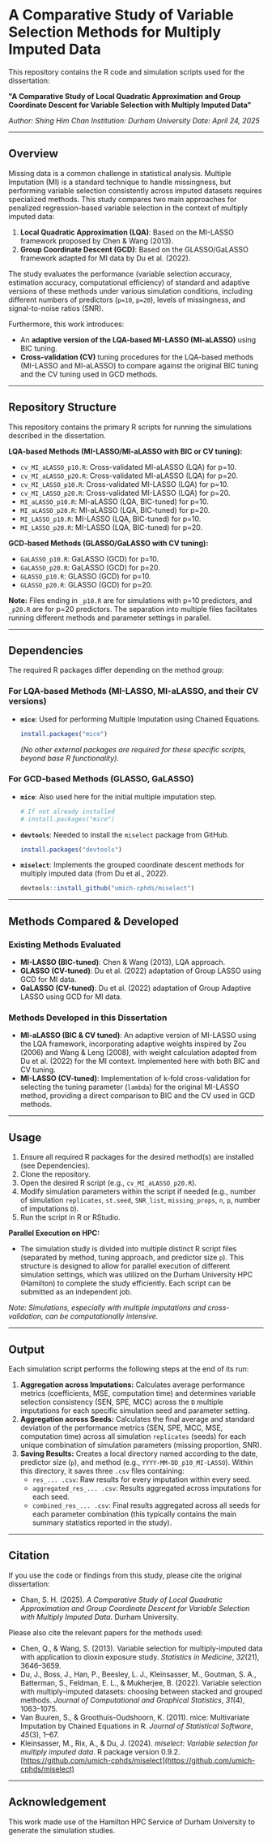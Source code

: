 # A Comparative Study of Variable Selection Methods for Multiply Imputed Data

This repository contains the R code and simulation scripts used for the dissertation:

**"A Comparative Study of Local Quadratic Approximation and Group Coordinate Descent for Variable Selection with Multiply Imputed Data"**

*Author: Shing Him Chan*
*Institution: Durham University*
*Date: April 24, 2025*

---

## Overview

Missing data is a common challenge in statistical analysis. Multiple Imputation (MI) is a standard technique to handle missingness, but performing variable selection consistently across imputed datasets requires specialized methods. This study compares two main approaches for penalized regression-based variable selection in the context of multiply imputed data:

1.  **Local Quadratic Approximation (LQA)**: Based on the MI-LASSO framework proposed by Chen & Wang (2013).
2.  **Group Coordinate Descent (GCD)**: Based on the GLASSO/GaLASSO framework adapted for MI data by Du et al. (2022).

The study evaluates the performance (variable selection accuracy, estimation accuracy, computational efficiency) of standard and adaptive versions of these methods under various simulation conditions, including different numbers of predictors (`p=10`, `p=20`), levels of missingness, and signal-to-noise ratios (SNR).

Furthermore, this work introduces:
*   An **adaptive version of the LQA-based MI-LASSO (MI-aLASSO)** using BIC tuning.
*   **Cross-validation (CV)** tuning procedures for the LQA-based methods (MI-LASSO and MI-aLASSO) to compare against the original BIC tuning and the CV tuning used in GCD methods.

---

## Repository Structure

This repository contains the primary R scripts for running the simulations described in the dissertation.

**LQA-based Methods (MI-LASSO/MI-aLASSO with BIC or CV tuning):**

*   `cv_MI_aLASSO_p10.R`: Cross-validated MI-aLASSO (LQA) for p=10.
*   `cv_MI_aLASSO_p20.R`: Cross-validated MI-aLASSO (LQA) for p=20.
*   `cv_MI_LASSO_p10.R`: Cross-validated MI-LASSO (LQA) for p=10.
*   `cv_MI_LASSO_p20.R`: Cross-validated MI-LASSO (LQA) for p=20.
*   `MI_aLASSO_p10.R`: MI-aLASSO (LQA, BIC-tuned) for p=10.
*   `MI_aLASSO_p20.R`: MI-aLASSO (LQA, BIC-tuned) for p=20.
*   `MI_LASSO_p10.R`: MI-LASSO (LQA, BIC-tuned) for p=10.
*   `MI_LASSO_p20.R`: MI-LASSO (LQA, BIC-tuned) for p=20.

**GCD-based Methods (GLASSO/GaLASSO with CV tuning):**

*   `GaLASSO_p10.R`: GaLASSO (GCD) for p=10.
*   `GaLASSO_p20.R`: GaLASSO (GCD) for p=20.
*   `GLASSO_p10.R`: GLASSO (GCD) for p=10.
*   `GLASSO_p20.R`: GLASSO (GCD) for p=20.

**Note:** Files ending in `_p10.R` are for simulations with p=10 predictors, and `_p20.R` are for p=20 predictors. The separation into multiple files facilitates running different methods and parameter settings in parallel.

---

## Dependencies

The required R packages differ depending on the method group:

### For LQA-based Methods (MI-LASSO, MI-aLASSO, and their CV versions)

*   **`mice`**: Used for performing Multiple Imputation using Chained Equations.
    ```R
    install.packages("mice")
    ```
    *(No other external packages are required for these specific scripts, beyond base R functionality).*

### For GCD-based Methods (GLASSO, GaLASSO)

*   **`mice`**: Also used here for the initial multiple imputation step.
    ```R
    # If not already installed
    # install.packages("mice")
    ```
*   **`devtools`**: Needed to install the `miselect` package from GitHub.
    ```R
    install.packages("devtools")
    ```
*   **`miselect`**: Implements the grouped coordinate descent methods for multiply imputed data (from Du et al., 2022).
    ```R
    devtools::install_github("umich-cphds/miselect")
    ```

---

## Methods Compared & Developed

### Existing Methods Evaluated

*   **MI-LASSO (BIC-tuned)**: Chen & Wang (2013), LQA approach.
*   **GLASSO (CV-tuned)**: Du et al. (2022) adaptation of Group LASSO using GCD for MI data.
*   **GaLASSO (CV-tuned)**: Du et al. (2022) adaptation of Group Adaptive LASSO using GCD for MI data.

### Methods Developed in this Dissertation

*   **MI-aLASSO (BIC & CV tuned)**: An adaptive version of MI-LASSO using the LQA framework, incorporating adaptive weights inspired by Zou (2006) and Wang & Leng (2008), with weight calculation adapted from Du et al. (2022) for the MI context. Implemented here with both BIC and CV tuning.
*   **MI-LASSO (CV-tuned)**: Implementation of k-fold cross-validation for selecting the tuning parameter (`lambda`) for the original MI-LASSO method, providing a direct comparison to BIC and the CV used in GCD methods.

---

## Usage

1.  Ensure all required R packages for the desired method(s) are installed (see Dependencies).
2.  Clone the repository.
3.  Open the desired R script (e.g., `cv_MI_aLASSO_p20.R`).
4.  Modify simulation parameters within the script if needed (e.g., number of simulation `replicates`, `st.seed`, `SNR_list`, `missing_props`, `n`, `p`, number of imputations `D`).
5.  Run the script in R or RStudio.

**Parallel Execution on HPC:**
*   The simulation study is divided into multiple distinct R script files (separated by method, tuning approach, and predictor size `p`). This structure is designed to allow for parallel execution of different simulation settings, which was utilized on the Durham University HPC (Hamilton) to complete the study efficiently. Each script can be submitted as an independent job.

*Note: Simulations, especially with multiple imputations and cross-validation, can be computationally intensive.*

---

## Output

Each simulation script performs the following steps at the end of its run:

1.  **Aggregation across Imputations:** Calculates average performance metrics (coefficients, MSE, computation time) and determines variable selection consistency (SEN, SPE, MCC) across the `D` multiple imputations for each specific simulation seed and parameter setting.
2.  **Aggregation across Seeds:** Calculates the final average and standard deviation of the performance metrics (SEN, SPE, MCC, MSE, computation time) across all simulation `replicates` (seeds) for each unique combination of simulation parameters (missing proportion, SNR).
3.  **Saving Results:** Creates a local directory named according to the date, predictor size (`p`), and method (e.g., `YYYY-MM-DD_p10_MI-LASSO`). Within this directory, it saves three `.csv` files containing:
    *   `res_... .csv`: Raw results for every imputation within every seed.
    *   `aggregated_res_... .csv`: Results aggregated across imputations for each seed.
    *   `combined_res_... .csv`: Final results aggregated across all seeds for each parameter combination (this typically contains the main summary statistics reported in the study).

---

## Citation

If you use the code or findings from this study, please cite the original dissertation:

*   Chan, S. H. (2025). *A Comparative Study of Local Quadratic Approximation and Group Coordinate Descent for Variable Selection with Multiply Imputed Data*. Durham University.

Please also cite the relevant papers for the methods used:

*   Chen, Q., & Wang, S. (2013). Variable selection for multiply-imputed data with application to dioxin exposure study. *Statistics in Medicine*, *32*(21), 3646–3659.
*   Du, J., Boss, J., Han, P., Beesley, L. J., Kleinsasser, M., Goutman, S. A., Batterman, S., Feldman, E. L., & Mukherjee, B. (2022). Variable selection with multiply-imputed datasets: choosing between stacked and grouped methods. *Journal of Computational and Graphical Statistics*, *31*(4), 1063–1075.
*   Van Buuren, S., & Groothuis-Oudshoorn, K. (2011). mice: Multivariate Imputation by Chained Equations in R. *Journal of Statistical Software*, *45*(3), 1–67.
*   Kleinsasser, M., Rix, A., & Du, J. (2024). *miselect: Variable selection for multiply imputed data*. R package version 0.9.2. [https://github.com/umich-cphds/miselect](https://github.com/umich-cphds/miselect)

---

## Acknowledgement

This work made use of the Hamilton HPC Service of Durham University to generate the simulation studies.
